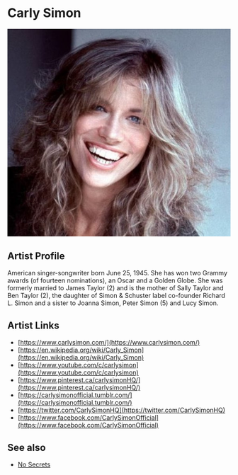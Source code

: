 # Carly Simon

![](../../assets/artists/Carly_Simon.png)

## Artist Profile

American singer-songwriter born June 25, 1945.
She has won two Grammy awards (of fourteen nominations), an Oscar and a Golden Globe. She was formerly married to James Taylor (2) and is the mother of Sally Taylor and Ben Taylor (2), the daughter of Simon &amp; Schuster label co-founder Richard L. Simon and a sister to Joanna Simon, Peter Simon (5) and Lucy Simon. 

## Artist Links

- [https://www.carlysimon.com/](https://www.carlysimon.com/)
- [https://en.wikipedia.org/wiki/Carly_Simon](https://en.wikipedia.org/wiki/Carly_Simon)
- [https://www.youtube.com/c/carlysimon](https://www.youtube.com/c/carlysimon)
- [https://www.pinterest.ca/carlysimonHQ/](https://www.pinterest.ca/carlysimonHQ/)
- [https://carlysimonofficial.tumblr.com/](https://carlysimonofficial.tumblr.com/)
- [https://twitter.com/CarlySimonHQ](https://twitter.com/CarlySimonHQ)
- [https://www.facebook.com/CarlySimonOfficial](https://www.facebook.com/CarlySimonOfficial)


## See also

- [No Secrets](No_Secrets.md)
